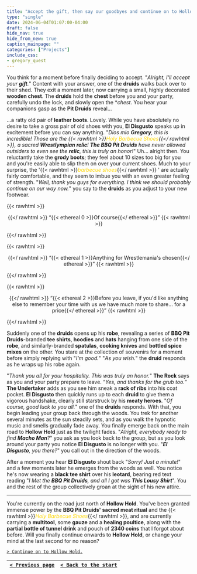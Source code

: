 ```yaml
---
title: "Accept the gift, then say our goodbyes and continue on to Hollow Hold."
type: "single"
date: 2024-06-04T01:07:00-04:00
draft: false
hide_nav: true
hide_from_new: true
caption_mainpage: ""
categories: ["Projects"]
include_css:
- gregory_quest
---
```


You think for a moment before finally deciding to accept. "*Alright, I'll accept your **gift**.*" Content with your answer, one of the **druids** walks back over to their shed. They exit a moment later, now carrying a small, highly decorated **wooden chest**. The **druids** hold the **chest** before you and your party, carefully undo the lock, and slowly open the **chest*. You hear your companions gasp as the **Pit Druids** reveal...

...a ratty old pair of **leather boots**. Lovely. While you have absolutely no desire to take a gross pair of old shoes with you, **El Disgusto** speaks up in excitement before you can say anything. "*Dios mio **Gregory**, this is incredible! Those are the {{< rawhtml >}}<em style="color: gold">Holy Barbecue Shoes</em>{{</ rawhtml >}}, a sacred **Wrestlympian relic**! **The BBQ Pit Druids** have never allowed outsiders to even see the **relic**, this is truly an honor!*" Uh... alright then. You reluctantly take the **grody boots**; they feel about 10 sizes too big for you and you're easily able to slip them on over your current shoes. Much to your surprise, the '{{< rawhtml >}}<em style="color: gold">barbecue shoes</em>{{</ rawhtml >}} ' are actually fairly comfortable, and they seem to imbue you with an even greater feeling of strength. "*Well, thank you guys for everything. I think we should probably continue on our way now.*" you say to the **druids** as you adjust to your new footwear.

{{< rawhtml >}}<p style="text-align: center">{{</ rawhtml >}}
“{{< ethereal 0 >}}Of course{{</ ethereal >}}”
{{< rawhtml >}}</p>{{</ rawhtml >}}

{{< rawhtml >}}<p style="text-align: center">{{</ rawhtml >}}
“{{< ethereal 1 >}}Anything for Wrestlemania's chosen{{</ ethereal >}}”
{{< rawhtml >}}</p>{{</ rawhtml >}}

{{< rawhtml >}}<p style="text-align: center">{{</ rawhtml >}}
“{{< ethereal 2 >}}Before you leave, if you'd like anything else to remember your time with us we have much more to share... for a price{{</ ethereal >}}”
{{< rawhtml >}}</p>{{</ rawhtml >}}

Suddenly one of the **druids** opens up his **robe**, revealing a series of **BBQ Pit Druids**-branded **tee shirts**, **hoodies** and **hats** hanging from one side of the **robe**, and similarly-branded **spatulas**, **cooking knives** and **bottled spice mixes** on the other. You stare at the collection of souvenirs for a moment before simply replying with "*I'm good.*" "*As you wish.*" the **druid** responds as he wraps up his robe again.

"*Thank you all for your hospitality. This was truly an honor.*" **The Rock** says as you and your party prepare to leave. “*Yes, and thanks for the grub too.*” **The Undertaker** adds as you see him sneak a **rack of ribs** into his coat pocket. **El Disgusto** then quickly runs up to each **druid** to give them a vigorous handshake, clearly still starstruck by his **meaty heroes**. "*Of course, good luck to you all.*" one of the **druids** responds. With that, you begin leading your group back through the woods. You trek for another several minutes as the sun steadily sets, and as you walk the hypnotic music and smells gradually fade away. You finally emerge back on the main road to **Hollow Hold** just as the twilight fades. "*Alright, everybody ready to find **Macho Man**?*" you ask as you look back to the group, but as you look around your party you notice **El Disgusto** is no longer with you. "***El Disgusto**, you there?*" you call out in the direction of the woods.

After a moment you hear **El Disgusto** shout back "*Sorry! Just a minute!*" and a few moments later he emerges from the woods as well. You notice he's now wearing a **black tee shirt** over his **leotard**, bearing red text reading "*I Met the **BBQ Pit Druids**, and all I got was **This Lousy Shirt***". You and the rest of the group collectively groan at the sight of his new attire.

---

You're currently on the road just north of **Hollow Hold**. You've been granted immense power by the **BBQ Pit Druids' sacred meat ritual** and the {{< rawhtml >}}<em style="color: gold">Holy Barbecue Shoes</em>{{</ rawhtml >}}, and are currently carrying a **multitool**, some **gauze** and a **healing poultice**, along with the **partial bottle of tunnel drink** and pouch of **2340 coins** that I forgot about before. Will you finally continue onwards to **Hollow Hold**, or change your mind at the last second for no reason?

[``> Continue on to Hollow Hold.``](../121)

|[``< Previous page``](../119)|[``< Back to the start``](../)|
|---|---|